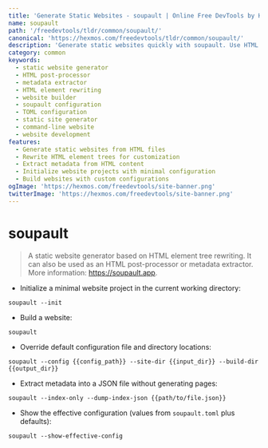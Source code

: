 ```yaml
---
title: 'Generate Static Websites - soupault | Online Free DevTools by Hexmos'
name: soupault
path: '/freedevtools/tldr/common/soupault/'
canonical: 'https://hexmos.com/freedevtools/tldr/common/soupault/'
description: 'Generate static websites quickly with soupault. Use HTML element tree rewriting for flexible website creation and metadata extraction. Free online tool, no registration required.'
category: common
keywords:
  - static website generator
  - HTML post-processor
  - metadata extractor
  - HTML element rewriting
  - website builder
  - soupault configuration
  - TOML configuration
  - static site generator
  - command-line website
  - website development
features:
  - Generate static websites from HTML files
  - Rewrite HTML element trees for customization
  - Extract metadata from HTML content
  - Initialize website projects with minimal configuration
  - Build websites with custom configurations
ogImage: 'https://hexmos.com/freedevtools/site-banner.png'
twitterImage: 'https://hexmos.com/freedevtools/site-banner.png'
---
```


# soupault

> A static website generator based on HTML element tree rewriting.
> It can also be used as an HTML post-processor or metadata extractor.
> More information: <https://soupault.app>.

- Initialize a minimal website project in the current working directory:

`soupault --init`

- Build a website:

`soupault`

- Override default configuration file and directory locations:

`soupault --config {{config_path}} --site-dir {{input_dir}} --build-dir {{output_dir}}`

- Extract metadata into a JSON file without generating pages:

`soupault --index-only --dump-index-json {{path/to/file.json}}`

- Show the effective configuration (values from `soupault.toml` plus defaults):

`soupault --show-effective-config`
